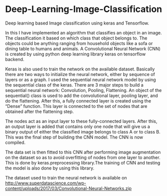 # Deep-Learning-Image-Classification
Deep learning based Image classification using keras and Tensorflow.

In this I have implemented an algorithm that classifies an object in an image. The classification it based on which class that object 
belongs to. The objects could be anything ranging from household objects like a sofa or dining table to humans and animals.
A Convolutional Neural Network (CNN) is created by using python deep learning library keras on tensorflow backend. 

Keras is also used to train the network on the available dataset. Basically there are two ways to initialize the neural network,
either by sequence of layers or as a graph. I used the sequential neural network model by using the sequential class of the keras. 
There are 3 major steps to build a sequential neural network: Convolution, Pooling, Flattening. An object of the sequential() class is
used to add the convolutional layer, pooling layer, and do the flattening. After this, a fully connected layer is created using 
the “Dense” function. This layer is connected to the set of nodes that are obtained after the flattening step.

The nodes act as an input layer to these fully-connected layers. After this, an output layer is added that contains only one node
that will give us a binary output of either the classified image belongs to class A or to class B. This was the final step of
building the CNN model. The CNN is now compiled. 

The data set is then fitted to this CNN after performing image augmentation on the dataset so as to avoid overfitting of nodes from one
layer to another. This is done by keras.preprocessing library.The training of CNN and testing the model is also done by using this library.

The dataset used to train the neural network is available on http://www.superdatascience.com/wp-content/uploads/2017/03/Convolutional-Neural-Networks.zip

